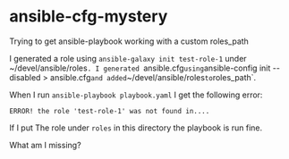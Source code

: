 # ansible-cfg-mystery

Trying to get ansible-playbook working with a custom roles_path

I generated a role using `ansible-galaxy init test-role-1` under ~/devel/ansible/roles`.
I generated `ansible.cfg` using `ansible-config init --disabled > ansible.cfg` and added `~/devel/ansible/roles` to `roles_path`.

When I run `ansible-playbook playbook.yaml` I get the following error:

```
ERROR! the role 'test-role-1' was not found in....
```

If I put The role under `roles` in this directory the playbook is run fine. 

What am I missing?
